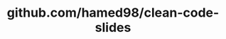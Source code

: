 ---
layout: post
title: github.com/hamed98/clean-code-slides
categories: link
tags: [انگلیسی, گیت‌هاب, برنامه‌نویسی]
---